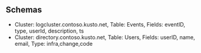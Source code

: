 ## Schemas

- Cluster: logcluster.contoso.kusto.net, Table: Events, Fields: eventID, type, userId, description, ts
- Cluster: directory.contoso.kusto.net, Table: Users, Fields: userID, name, email, Type: infra,change,code
